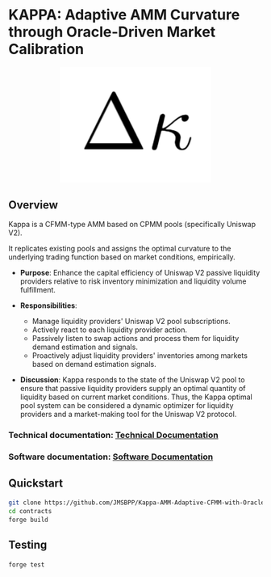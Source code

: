 # KAPPA: Adaptive AMM Curvature through Oracle-Driven Market Calibration

<p align="center">
  <img src="docs/images/kappa logo.png" alt="Description" width="300"/>
</p>

## Overview

Kappa is a CFMM-type AMM based on CPMM pools (specifically Uniswap V2).

It replicates existing pools and assigns the optimal curvature to the underlying trading function based on market conditions, empirically.

- **Purpose**: Enhance the capital efficiency of Uniswap V2 passive liquidity providers relative to risk inventory minimization and liquidity volume fulfillment.
- **Responsibilities**:
  - Manage liquidity providers' Uniswap V2 pool subscriptions.
  - Actively react to each liquidity provider action.
  - Passively listen to swap actions and process them for liquidity demand estimation and signals.
  - Proactively adjust liquidity providers' inventories among markets based on demand estimation signals.

- **Discussion**: Kappa responds to the state of the Uniswap V2 pool to ensure that passive liquidity providers supply an optimal quantity of liquidity based on current market conditions. Thus, the Kappa optimal pool system can be considered a dynamic optimizer for liquidity providers and a market-making tool for the Uniswap V2 protocol.

### Technical documentation: [Technical Documentation](https://drive.google.com/file/d/1myh-z2kM6JcR-JftVUKVxErVNJtpqPBr/view?usp=sharing)  
### Software documentation: [Software Documentation](https://github.com/JMSBPP/Kappa-AMM-Adaptive-CFMM-with-Oracle-Based-Curvature-Adjustment/tree/main/docs)

## Quickstart

```bash
git clone https://github.com/JMSBPP/Kappa-AMM-Adaptive-CFMM-with-Oracle-Based-Curvature-Adjustment.git
cd contracts
forge build
```

## Testing

```git
forge test
```



